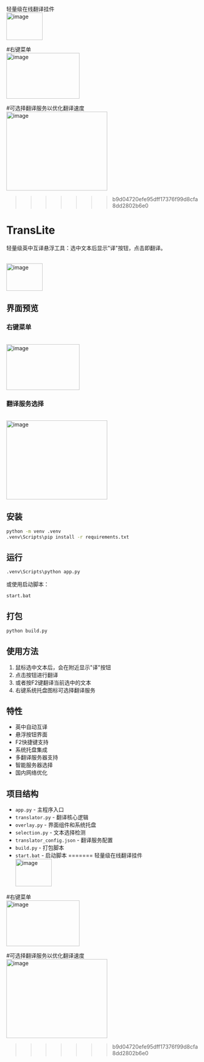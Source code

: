 轻量级在线翻译挂件
<br><img width="95" height="72" alt="image" src="https://github.com/user-attachments/assets/aec4c255-8ebb-4172-8b35-1015d071d81b" /></br>

#右键菜单
<br><img width="192" height="120" alt="image" src="https://github.com/user-attachments/assets/3e39bea2-9209-486a-81fe-ffdc3fcc8ad5" /></br>

#可选择翻译服务以优化翻译速度
<br><img width="265" height="207" alt="image" src="https://github.com/user-attachments/assets/f28ebfb2-61e5-4359-b8aa-fed1dd4cbbe9" /><br>




>>>>>>> b9d04720efe95dff17376f99d8cfa8dd2802b6e0
# TransLite

轻量级英中互译悬浮工具：选中文本后显示"译"按钮，点击即翻译。

<br><img width="95" height="72" alt="image" src="https://github.com/user-attachments/assets/aec4c255-8ebb-4172-8b35-1015d071d81b" /></br>

## 界面预览

### 右键菜单
<br><img width="192" height="120" alt="image" src="https://github.com/user-attachments/assets/3e39bea2-9209-486a-81fe-ffdc3fcc8ad5" /></br>

### 翻译服务选择
<br><img width="265" height="207" alt="image" src="https://github.com/user-attachments/assets/f28ebfb2-61e5-4359-b8aa-fed1dd4cbbe9" /><br>

## 安装

```bash
python -m venv .venv
.venv\Scripts\pip install -r requirements.txt
```

## 运行

```bash
.venv\Scripts\python app.py
```

或使用启动脚本：
```bash
start.bat
```

## 打包

```bash
python build.py
```

## 使用方法

1. 鼠标选中文本后，会在附近显示"译"按钮
2. 点击按钮进行翻译
3. 或者按F2键翻译当前选中的文本
4. 右键系统托盘图标可选择翻译服务

## 特性

- 英中自动互译
- 悬浮按钮界面
- F2快捷键支持
- 系统托盘集成
- 多翻译服务器支持
- 智能服务器选择
- 国内网络优化

## 项目结构

- `app.py` - 主程序入口
- `translator.py` - 翻译核心逻辑
- `overlay.py` - 界面组件和系统托盘
- `selection.py` - 文本选择检测
- `translator_config.json` - 翻译服务配置
- `build.py` - 打包脚本
- `start.bat` - 启动脚本
=======
轻量级在线翻译挂件
<br><img width="95" height="72" alt="image" src="https://github.com/user-attachments/assets/aec4c255-8ebb-4172-8b35-1015d071d81b" /></br>

#右键菜单
<br><img width="192" height="120" alt="image" src="https://github.com/user-attachments/assets/3e39bea2-9209-486a-81fe-ffdc3fcc8ad5" /></br>

#可选择翻译服务以优化翻译速度
<br><img width="265" height="207" alt="image" src="https://github.com/user-attachments/assets/f28ebfb2-61e5-4359-b8aa-fed1dd4cbbe9" /><br>




>>>>>>> b9d04720efe95dff17376f99d8cfa8dd2802b6e0
